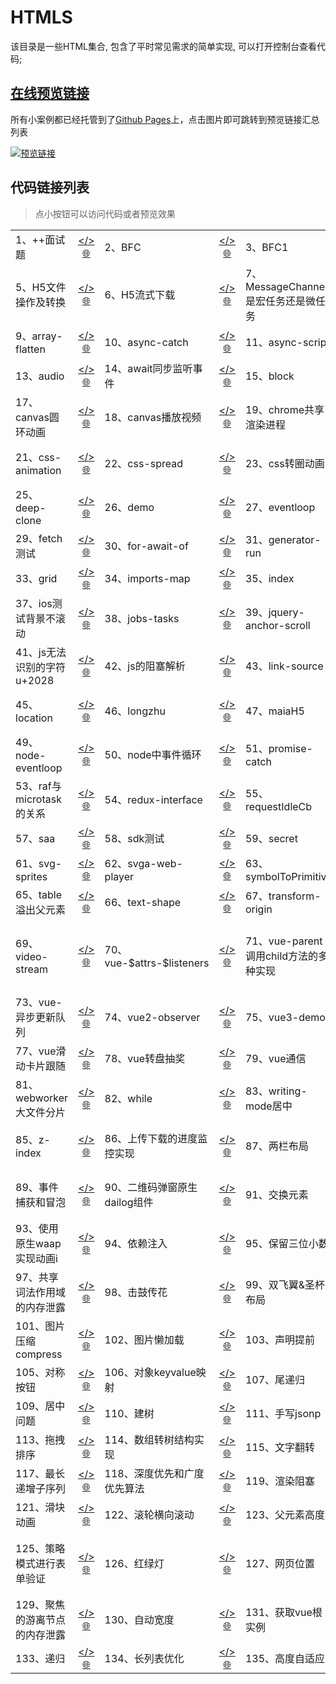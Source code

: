 # HTMLS

该目录是一些HTML集合, 包含了平时常见需求的简单实现, 可以打开控制台查看代码;

## [在线预览链接](https://lorainwings.github.io/demos)

所有小案例都已经托管到了[Github Pages](https://pages.github.com/)上，点击图片即可跳转到预览链接汇总列表

<a href="https://lorainwings.github.io/demos" target="_blank">
  <img src="https://github.com/lorainwings/demos/raw/master/assets/images/demos-preview.jpg" alt="预览链接" >
</a>

## 代码链接列表

> 点小按钮可以访问代码或者预览效果

<table>
  <tr>
    <td align="left">
      <span>
        1、++面试题      </span>
    </td>
    <td align="center">
      <a href="/code-snippets/htmls/++面试题.js" target="_blank" style="margin-left: auto" title="代码">&lt;/&gt;</a>
      <a href="https://lorainwings.github.io/demos/++面试题.js" target="_blank" title="预览">🌐</a>
    </td>
    <td align="left">
      <span>
        2、BFC      </span>
    </td>
    <td align="center">
      <a href="/code-snippets/htmls/BFC.html" target="_blank" style="margin-left: auto" title="代码">&lt;/&gt;</a>
      <a href="https://lorainwings.github.io/demos/BFC.html" target="_blank" title="预览">🌐</a>
    </td>
    <td align="left">
      <span>
        3、BFC1      </span>
    </td>
    <td align="center">
      <a href="/code-snippets/htmls/BFC1.html" target="_blank" style="margin-left: auto" title="代码">&lt;/&gt;</a>
      <a href="https://lorainwings.github.io/demos/BFC1.html" target="_blank" title="预览">🌐</a>
    </td>
    <td align="left">
      <span>
        4、Flip动画      </span>
    </td>
    <td align="center">
      <a href="/code-snippets/htmls/Flip动画.html" target="_blank" style="margin-left: auto" title="代码">&lt;/&gt;</a>
      <a href="https://lorainwings.github.io/demos/Flip动画.html" target="_blank" title="预览">🌐</a>
    </td>
  </tr>
  <tr>
    <td align="left">
      <span>
        5、H5文件操作及转换      </span>
    </td>
    <td align="center">
      <a href="/code-snippets/htmls/H5文件操作及转换.html" target="_blank" style="margin-left: auto" title="代码">&lt;/&gt;</a>
      <a href="https://lorainwings.github.io/demos/H5文件操作及转换.html" target="_blank" title="预览">🌐</a>
    </td>
    <td align="left">
      <span>
        6、H5流式下载      </span>
    </td>
    <td align="center">
      <a href="/code-snippets/htmls/H5流式下载.html" target="_blank" style="margin-left: auto" title="代码">&lt;/&gt;</a>
      <a href="https://lorainwings.github.io/demos/H5流式下载.html" target="_blank" title="预览">🌐</a>
    </td>
    <td align="left">
      <span>
        7、MessageChannel是宏任务还是微任务      </span>
    </td>
    <td align="center">
      <a href="/code-snippets/htmls/MessageChannel是宏任务还是微任务.html" target="_blank" style="margin-left: auto" title="代码">&lt;/&gt;</a>
      <a href="https://lorainwings.github.io/demos/MessageChannel是宏任务还是微任务.html" target="_blank" title="预览">🌐</a>
    </td>
    <td align="left">
      <span>
        8、UI渲染阻塞测试      </span>
    </td>
    <td align="center">
      <a href="/code-snippets/htmls/UI渲染阻塞测试.html" target="_blank" style="margin-left: auto" title="代码">&lt;/&gt;</a>
      <a href="https://lorainwings.github.io/demos/UI渲染阻塞测试.html" target="_blank" title="预览">🌐</a>
    </td>
  </tr>
  <tr>
    <td align="left">
      <span>
        9、array-flatten      </span>
    </td>
    <td align="center">
      <a href="/code-snippets/htmls/array-flatten.html" target="_blank" style="margin-left: auto" title="代码">&lt;/&gt;</a>
      <a href="https://lorainwings.github.io/demos/array-flatten.html" target="_blank" title="预览">🌐</a>
    </td>
    <td align="left">
      <span>
        10、async-catch      </span>
    </td>
    <td align="center">
      <a href="/code-snippets/htmls/async-catch.html" target="_blank" style="margin-left: auto" title="代码">&lt;/&gt;</a>
      <a href="https://lorainwings.github.io/demos/async-catch.html" target="_blank" title="预览">🌐</a>
    </td>
    <td align="left">
      <span>
        11、async-script      </span>
    </td>
    <td align="center">
      <a href="/code-snippets/htmls/async-script.html" target="_blank" style="margin-left: auto" title="代码">&lt;/&gt;</a>
      <a href="https://lorainwings.github.io/demos/async-script.html" target="_blank" title="预览">🌐</a>
    </td>
    <td align="left">
      <span>
        12、async替代promise      </span>
    </td>
    <td align="center">
      <a href="/code-snippets/htmls/async替代promise.html" target="_blank" style="margin-left: auto" title="代码">&lt;/&gt;</a>
      <a href="https://lorainwings.github.io/demos/async替代promise.html" target="_blank" title="预览">🌐</a>
    </td>
  </tr>
  <tr>
    <td align="left">
      <span>
        13、audio      </span>
    </td>
    <td align="center">
      <a href="/code-snippets/htmls/audio.html" target="_blank" style="margin-left: auto" title="代码">&lt;/&gt;</a>
      <a href="https://lorainwings.github.io/demos/audio.html" target="_blank" title="预览">🌐</a>
    </td>
    <td align="left">
      <span>
        14、await同步监听事件      </span>
    </td>
    <td align="center">
      <a href="/code-snippets/htmls/await同步监听事件.html" target="_blank" style="margin-left: auto" title="代码">&lt;/&gt;</a>
      <a href="https://lorainwings.github.io/demos/await同步监听事件.html" target="_blank" title="预览">🌐</a>
    </td>
    <td align="left">
      <span>
        15、block      </span>
    </td>
    <td align="center">
      <a href="/code-snippets/htmls/block.html" target="_blank" style="margin-left: auto" title="代码">&lt;/&gt;</a>
      <a href="https://lorainwings.github.io/demos/block.html" target="_blank" title="预览">🌐</a>
    </td>
    <td align="left">
      <span>
        16、canvas      </span>
    </td>
    <td align="center">
      <a href="/code-snippets/htmls/canvas.html" target="_blank" style="margin-left: auto" title="代码">&lt;/&gt;</a>
      <a href="https://lorainwings.github.io/demos/canvas.html" target="_blank" title="预览">🌐</a>
    </td>
  </tr>
  <tr>
    <td align="left">
      <span>
        17、canvas圆环动画      </span>
    </td>
    <td align="center">
      <a href="/code-snippets/htmls/canvas圆环动画.html" target="_blank" style="margin-left: auto" title="代码">&lt;/&gt;</a>
      <a href="https://lorainwings.github.io/demos/canvas圆环动画.html" target="_blank" title="预览">🌐</a>
    </td>
    <td align="left">
      <span>
        18、canvas播放视频      </span>
    </td>
    <td align="center">
      <a href="/code-snippets/htmls/canvas播放视频.html" target="_blank" style="margin-left: auto" title="代码">&lt;/&gt;</a>
      <a href="https://lorainwings.github.io/demos/canvas播放视频.html" target="_blank" title="预览">🌐</a>
    </td>
    <td align="left">
      <span>
        19、chrome共享渲染进程      </span>
    </td>
    <td align="center">
      <a href="/code-snippets/htmls/chrome共享渲染进程.html" target="_blank" style="margin-left: auto" title="代码">&lt;/&gt;</a>
      <a href="https://lorainwings.github.io/demos/chrome共享渲染进程.html" target="_blank" title="预览">🌐</a>
    </td>
    <td align="left">
      <span>
        20、compose-函数组合      </span>
    </td>
    <td align="center">
      <a href="/code-snippets/htmls/compose-函数组合.html" target="_blank" style="margin-left: auto" title="代码">&lt;/&gt;</a>
      <a href="https://lorainwings.github.io/demos/compose-函数组合.html" target="_blank" title="预览">🌐</a>
    </td>
  </tr>
  <tr>
    <td align="left">
      <span>
        21、css-animation      </span>
    </td>
    <td align="center">
      <a href="/code-snippets/htmls/css-animation.html" target="_blank" style="margin-left: auto" title="代码">&lt;/&gt;</a>
      <a href="https://lorainwings.github.io/demos/css-animation.html" target="_blank" title="预览">🌐</a>
    </td>
    <td align="left">
      <span>
        22、css-spread      </span>
    </td>
    <td align="center">
      <a href="/code-snippets/htmls/css-spread.html" target="_blank" style="margin-left: auto" title="代码">&lt;/&gt;</a>
      <a href="https://lorainwings.github.io/demos/css-spread.html" target="_blank" title="预览">🌐</a>
    </td>
    <td align="left">
      <span>
        23、css转圈动画      </span>
    </td>
    <td align="center">
      <a href="/code-snippets/htmls/css转圈动画.html" target="_blank" style="margin-left: auto" title="代码">&lt;/&gt;</a>
      <a href="https://lorainwings.github.io/demos/css转圈动画.html" target="_blank" title="预览">🌐</a>
    </td>
    <td align="left">
      <span>
        24、debounce-throttle      </span>
    </td>
    <td align="center">
      <a href="/code-snippets/htmls/debounce-throttle.html" target="_blank" style="margin-left: auto" title="代码">&lt;/&gt;</a>
      <a href="https://lorainwings.github.io/demos/debounce-throttle.html" target="_blank" title="预览">🌐</a>
    </td>
  </tr>
  <tr>
    <td align="left">
      <span>
        25、deep-clone      </span>
    </td>
    <td align="center">
      <a href="/code-snippets/htmls/deep-clone.html" target="_blank" style="margin-left: auto" title="代码">&lt;/&gt;</a>
      <a href="https://lorainwings.github.io/demos/deep-clone.html" target="_blank" title="预览">🌐</a>
    </td>
    <td align="left">
      <span>
        26、demo      </span>
    </td>
    <td align="center">
      <a href="/code-snippets/htmls/demo.html" target="_blank" style="margin-left: auto" title="代码">&lt;/&gt;</a>
      <a href="https://lorainwings.github.io/demos/demo.html" target="_blank" title="预览">🌐</a>
    </td>
    <td align="left">
      <span>
        27、eventloop      </span>
    </td>
    <td align="center">
      <a href="/code-snippets/htmls/eventloop.html" target="_blank" style="margin-left: auto" title="代码">&lt;/&gt;</a>
      <a href="https://lorainwings.github.io/demos/eventloop.html" target="_blank" title="预览">🌐</a>
    </td>
    <td align="left">
      <span>
        28、fetch文件流处理      </span>
    </td>
    <td align="center">
      <a href="/code-snippets/htmls/fetch文件流处理.html" target="_blank" style="margin-left: auto" title="代码">&lt;/&gt;</a>
      <a href="https://lorainwings.github.io/demos/fetch文件流处理.html" target="_blank" title="预览">🌐</a>
    </td>
  </tr>
  <tr>
    <td align="left">
      <span>
        29、fetch测试      </span>
    </td>
    <td align="center">
      <a href="/code-snippets/htmls/fetch测试.html" target="_blank" style="margin-left: auto" title="代码">&lt;/&gt;</a>
      <a href="https://lorainwings.github.io/demos/fetch测试.html" target="_blank" title="预览">🌐</a>
    </td>
    <td align="left">
      <span>
        30、for-await-of      </span>
    </td>
    <td align="center">
      <a href="/code-snippets/htmls/for-await-of.html" target="_blank" style="margin-left: auto" title="代码">&lt;/&gt;</a>
      <a href="https://lorainwings.github.io/demos/for-await-of.html" target="_blank" title="预览">🌐</a>
    </td>
    <td align="left">
      <span>
        31、generator-run      </span>
    </td>
    <td align="center">
      <a href="/code-snippets/htmls/generator-run.html" target="_blank" style="margin-left: auto" title="代码">&lt;/&gt;</a>
      <a href="https://lorainwings.github.io/demos/generator-run.html" target="_blank" title="预览">🌐</a>
    </td>
    <td align="left">
      <span>
        32、grid-hidden-row      </span>
    </td>
    <td align="center">
      <a href="/code-snippets/htmls/grid-hidden-row.html" target="_blank" style="margin-left: auto" title="代码">&lt;/&gt;</a>
      <a href="https://lorainwings.github.io/demos/grid-hidden-row.html" target="_blank" title="预览">🌐</a>
    </td>
  </tr>
  <tr>
    <td align="left">
      <span>
        33、grid      </span>
    </td>
    <td align="center">
      <a href="/code-snippets/htmls/grid.html" target="_blank" style="margin-left: auto" title="代码">&lt;/&gt;</a>
      <a href="https://lorainwings.github.io/demos/grid.html" target="_blank" title="预览">🌐</a>
    </td>
    <td align="left">
      <span>
        34、imports-map      </span>
    </td>
    <td align="center">
      <a href="/code-snippets/htmls/imports-map.html" target="_blank" style="margin-left: auto" title="代码">&lt;/&gt;</a>
      <a href="https://lorainwings.github.io/demos/imports-map.html" target="_blank" title="预览">🌐</a>
    </td>
    <td align="left">
      <span>
        35、index      </span>
    </td>
    <td align="center">
      <a href="/code-snippets/htmls/index.html" target="_blank" style="margin-left: auto" title="代码">&lt;/&gt;</a>
      <a href="https://lorainwings.github.io/demos/index.html" target="_blank" title="预览">🌐</a>
    </td>
    <td align="left">
      <span>
        36、instanceof      </span>
    </td>
    <td align="center">
      <a href="/code-snippets/htmls/instanceof.html" target="_blank" style="margin-left: auto" title="代码">&lt;/&gt;</a>
      <a href="https://lorainwings.github.io/demos/instanceof.html" target="_blank" title="预览">🌐</a>
    </td>
  </tr>
  <tr>
    <td align="left">
      <span>
        37、ios测试背景不滚动      </span>
    </td>
    <td align="center">
      <a href="/code-snippets/htmls/ios测试背景不滚动.html" target="_blank" style="margin-left: auto" title="代码">&lt;/&gt;</a>
      <a href="https://lorainwings.github.io/demos/ios测试背景不滚动.html" target="_blank" title="预览">🌐</a>
    </td>
    <td align="left">
      <span>
        38、jobs-tasks      </span>
    </td>
    <td align="center">
      <a href="/code-snippets/htmls/jobs-tasks.html" target="_blank" style="margin-left: auto" title="代码">&lt;/&gt;</a>
      <a href="https://lorainwings.github.io/demos/jobs-tasks.html" target="_blank" title="预览">🌐</a>
    </td>
    <td align="left">
      <span>
        39、jquery-anchor-scroll      </span>
    </td>
    <td align="center">
      <a href="/code-snippets/htmls/jquery-anchor-scroll.html" target="_blank" style="margin-left: auto" title="代码">&lt;/&gt;</a>
      <a href="https://lorainwings.github.io/demos/jquery-anchor-scroll.html" target="_blank" title="预览">🌐</a>
    </td>
    <td align="left">
      <span>
        40、js加载顺序      </span>
    </td>
    <td align="center">
      <a href="/code-snippets/htmls/js加载顺序.html" target="_blank" style="margin-left: auto" title="代码">&lt;/&gt;</a>
      <a href="https://lorainwings.github.io/demos/js加载顺序.html" target="_blank" title="预览">🌐</a>
    </td>
  </tr>
  <tr>
    <td align="left">
      <span>
        41、js无法识别的字符u+2028      </span>
    </td>
    <td align="center">
      <a href="/code-snippets/htmls/js无法识别的字符u+2028.html" target="_blank" style="margin-left: auto" title="代码">&lt;/&gt;</a>
      <a href="https://lorainwings.github.io/demos/js无法识别的字符u+2028.html" target="_blank" title="预览">🌐</a>
    </td>
    <td align="left">
      <span>
        42、js的阻塞解析      </span>
    </td>
    <td align="center">
      <a href="/code-snippets/htmls/js的阻塞解析.html" target="_blank" style="margin-left: auto" title="代码">&lt;/&gt;</a>
      <a href="https://lorainwings.github.io/demos/js的阻塞解析.html" target="_blank" title="预览">🌐</a>
    </td>
    <td align="left">
      <span>
        43、link-source      </span>
    </td>
    <td align="center">
      <a href="/code-snippets/htmls/link-source.js" target="_blank" style="margin-left: auto" title="代码">&lt;/&gt;</a>
      <a href="https://lorainwings.github.io/demos/link-source.js" target="_blank" title="预览">🌐</a>
    </td>
    <td align="left">
      <span>
        44、linked-list      </span>
    </td>
    <td align="center">
      <a href="/code-snippets/htmls/linked-list.html" target="_blank" style="margin-left: auto" title="代码">&lt;/&gt;</a>
      <a href="https://lorainwings.github.io/demos/linked-list.html" target="_blank" title="预览">🌐</a>
    </td>
  </tr>
  <tr>
    <td align="left">
      <span>
        45、location      </span>
    </td>
    <td align="center">
      <a href="/code-snippets/htmls/location.html" target="_blank" style="margin-left: auto" title="代码">&lt;/&gt;</a>
      <a href="https://lorainwings.github.io/demos/location.html" target="_blank" title="预览">🌐</a>
    </td>
    <td align="left">
      <span>
        46、longzhu      </span>
    </td>
    <td align="center">
      <a href="/code-snippets/htmls/longzhu.ignore.html" target="_blank" style="margin-left: auto" title="代码">&lt;/&gt;</a>
      <a href="https://lorainwings.github.io/demos/longzhu.ignore.html" target="_blank" title="预览">🌐</a>
    </td>
    <td align="left">
      <span>
        47、maiaH5      </span>
    </td>
    <td align="center">
      <a href="/code-snippets/htmls/maiaH5.js" target="_blank" style="margin-left: auto" title="代码">&lt;/&gt;</a>
      <a href="https://lorainwings.github.io/demos/maiaH5.js" target="_blank" title="预览">🌐</a>
    </td>
    <td align="left">
      <span>
        48、memery-leak      </span>
    </td>
    <td align="center">
      <a href="/code-snippets/htmls/memery-leak.html" target="_blank" style="margin-left: auto" title="代码">&lt;/&gt;</a>
      <a href="https://lorainwings.github.io/demos/memery-leak.html" target="_blank" title="预览">🌐</a>
    </td>
  </tr>
  <tr>
    <td align="left">
      <span>
        49、node-eventloop      </span>
    </td>
    <td align="center">
      <a href="/code-snippets/htmls/node-eventloop.js" target="_blank" style="margin-left: auto" title="代码">&lt;/&gt;</a>
      <a href="https://lorainwings.github.io/demos/node-eventloop.js" target="_blank" title="预览">🌐</a>
    </td>
    <td align="left">
      <span>
        50、node中事件循环      </span>
    </td>
    <td align="center">
      <a href="/code-snippets/htmls/node中事件循环.js" target="_blank" style="margin-left: auto" title="代码">&lt;/&gt;</a>
      <a href="https://lorainwings.github.io/demos/node中事件循环.js" target="_blank" title="预览">🌐</a>
    </td>
    <td align="left">
      <span>
        51、promise-catch      </span>
    </td>
    <td align="center">
      <a href="/code-snippets/htmls/promise-catch.html" target="_blank" style="margin-left: auto" title="代码">&lt;/&gt;</a>
      <a href="https://lorainwings.github.io/demos/promise-catch.html" target="_blank" title="预览">🌐</a>
    </td>
    <td align="left">
      <span>
        52、promise      </span>
    </td>
    <td align="center">
      <a href="/code-snippets/htmls/promise.then返回promise.html" target="_blank" style="margin-left: auto" title="代码">&lt;/&gt;</a>
      <a href="https://lorainwings.github.io/demos/promise.then返回promise.html" target="_blank" title="预览">🌐</a>
    </td>
  </tr>
  <tr>
    <td align="left">
      <span>
        53、raf与microtask的关系      </span>
    </td>
    <td align="center">
      <a href="/code-snippets/htmls/raf与microtask的关系.html" target="_blank" style="margin-left: auto" title="代码">&lt;/&gt;</a>
      <a href="https://lorainwings.github.io/demos/raf与microtask的关系.html" target="_blank" title="预览">🌐</a>
    </td>
    <td align="left">
      <span>
        54、redux-interface      </span>
    </td>
    <td align="center">
      <a href="/code-snippets/htmls/redux-interface.ts" target="_blank" style="margin-left: auto" title="代码">&lt;/&gt;</a>
      <a href="https://lorainwings.github.io/demos/redux-interface.ts" target="_blank" title="预览">🌐</a>
    </td>
    <td align="left">
      <span>
        55、requestIdleCb      </span>
    </td>
    <td align="center">
      <a href="/code-snippets/htmls/requestIdleCb.html" target="_blank" style="margin-left: auto" title="代码">&lt;/&gt;</a>
      <a href="https://lorainwings.github.io/demos/requestIdleCb.html" target="_blank" title="预览">🌐</a>
    </td>
    <td align="left">
      <span>
        56、ric长任务测试      </span>
    </td>
    <td align="center">
      <a href="/code-snippets/htmls/ric长任务测试.html" target="_blank" style="margin-left: auto" title="代码">&lt;/&gt;</a>
      <a href="https://lorainwings.github.io/demos/ric长任务测试.html" target="_blank" title="预览">🌐</a>
    </td>
  </tr>
  <tr>
    <td align="left">
      <span>
        57、saa      </span>
    </td>
    <td align="center">
      <a href="/code-snippets/htmls/saa.html" target="_blank" style="margin-left: auto" title="代码">&lt;/&gt;</a>
      <a href="https://lorainwings.github.io/demos/saa.html" target="_blank" title="预览">🌐</a>
    </td>
    <td align="left">
      <span>
        58、sdk测试      </span>
    </td>
    <td align="center">
      <a href="/code-snippets/htmls/sdk测试.html" target="_blank" style="margin-left: auto" title="代码">&lt;/&gt;</a>
      <a href="https://lorainwings.github.io/demos/sdk测试.html" target="_blank" title="预览">🌐</a>
    </td>
    <td align="left">
      <span>
        59、secret      </span>
    </td>
    <td align="center">
      <a href="/code-snippets/htmls/secret.html" target="_blank" style="margin-left: auto" title="代码">&lt;/&gt;</a>
      <a href="https://lorainwings.github.io/demos/secret.html" target="_blank" title="预览">🌐</a>
    </td>
    <td align="left">
      <span>
        60、sort-algrom      </span>
    </td>
    <td align="center">
      <a href="/code-snippets/htmls/sort-algrom.html" target="_blank" style="margin-left: auto" title="代码">&lt;/&gt;</a>
      <a href="https://lorainwings.github.io/demos/sort-algrom.html" target="_blank" title="预览">🌐</a>
    </td>
  </tr>
  <tr>
    <td align="left">
      <span>
        61、svg-sprites      </span>
    </td>
    <td align="center">
      <a href="/code-snippets/htmls/svg-sprites.html" target="_blank" style="margin-left: auto" title="代码">&lt;/&gt;</a>
      <a href="https://lorainwings.github.io/demos/svg-sprites.html" target="_blank" title="预览">🌐</a>
    </td>
    <td align="left">
      <span>
        62、svga-web-player      </span>
    </td>
    <td align="center">
      <a href="/code-snippets/htmls/svga-web-player.html" target="_blank" style="margin-left: auto" title="代码">&lt;/&gt;</a>
      <a href="https://lorainwings.github.io/demos/svga-web-player.html" target="_blank" title="预览">🌐</a>
    </td>
    <td align="left">
      <span>
        63、symbolToPrimitive      </span>
    </td>
    <td align="center">
      <a href="/code-snippets/htmls/symbolToPrimitive.html" target="_blank" style="margin-left: auto" title="代码">&lt;/&gt;</a>
      <a href="https://lorainwings.github.io/demos/symbolToPrimitive.html" target="_blank" title="预览">🌐</a>
    </td>
    <td align="left">
      <span>
        64、t      </span>
    </td>
    <td align="center">
      <a href="/code-snippets/htmls/t.html" target="_blank" style="margin-left: auto" title="代码">&lt;/&gt;</a>
      <a href="https://lorainwings.github.io/demos/t.html" target="_blank" title="预览">🌐</a>
    </td>
  </tr>
  <tr>
    <td align="left">
      <span>
        65、table溢出父元素      </span>
    </td>
    <td align="center">
      <a href="/code-snippets/htmls/table溢出父元素.html" target="_blank" style="margin-left: auto" title="代码">&lt;/&gt;</a>
      <a href="https://lorainwings.github.io/demos/table溢出父元素.html" target="_blank" title="预览">🌐</a>
    </td>
    <td align="left">
      <span>
        66、text-shape      </span>
    </td>
    <td align="center">
      <a href="/code-snippets/htmls/text-shape.html" target="_blank" style="margin-left: auto" title="代码">&lt;/&gt;</a>
      <a href="https://lorainwings.github.io/demos/text-shape.html" target="_blank" title="预览">🌐</a>
    </td>
    <td align="left">
      <span>
        67、transform-origin      </span>
    </td>
    <td align="center">
      <a href="/code-snippets/htmls/transform-origin.html" target="_blank" style="margin-left: auto" title="代码">&lt;/&gt;</a>
      <a href="https://lorainwings.github.io/demos/transform-origin.html" target="_blank" title="预览">🌐</a>
    </td>
    <td align="left">
      <span>
        68、translate3d      </span>
    </td>
    <td align="center">
      <a href="/code-snippets/htmls/translate3d.html" target="_blank" style="margin-left: auto" title="代码">&lt;/&gt;</a>
      <a href="https://lorainwings.github.io/demos/translate3d.html" target="_blank" title="预览">🌐</a>
    </td>
  </tr>
  <tr>
    <td align="left">
      <span>
        69、video-stream      </span>
    </td>
    <td align="center">
      <a href="/code-snippets/htmls/video-stream.html" target="_blank" style="margin-left: auto" title="代码">&lt;/&gt;</a>
      <a href="https://lorainwings.github.io/demos/video-stream.html" target="_blank" title="预览">🌐</a>
    </td>
    <td align="left">
      <span>
        70、vue-$attrs-$listeners      </span>
    </td>
    <td align="center">
      <a href="/code-snippets/htmls/vue-$attrs-$listeners.html" target="_blank" style="margin-left: auto" title="代码">&lt;/&gt;</a>
      <a href="https://lorainwings.github.io/demos/vue-$attrs-$listeners.html" target="_blank" title="预览">🌐</a>
    </td>
    <td align="left">
      <span>
        71、vue-parent调用child方法的多种实现      </span>
    </td>
    <td align="center">
      <a href="/code-snippets/htmls/vue-parent调用child方法的多种实现.html" target="_blank" style="margin-left: auto" title="代码">&lt;/&gt;</a>
      <a href="https://lorainwings.github.io/demos/vue-parent调用child方法的多种实现.html" target="_blank" title="预览">🌐</a>
    </td>
    <td align="left">
      <span>
        72、vue-runtime-with-compiler调试      </span>
    </td>
    <td align="center">
      <a href="/code-snippets/htmls/vue-runtime-with-compiler调试.html" target="_blank" style="margin-left: auto" title="代码">&lt;/&gt;</a>
      <a href="https://lorainwings.github.io/demos/vue-runtime-with-compiler调试.html" target="_blank" title="预览">🌐</a>
    </td>
  </tr>
  <tr>
    <td align="left">
      <span>
        73、vue-异步更新队列      </span>
    </td>
    <td align="center">
      <a href="/code-snippets/htmls/vue-异步更新队列.html" target="_blank" style="margin-left: auto" title="代码">&lt;/&gt;</a>
      <a href="https://lorainwings.github.io/demos/vue-异步更新队列.html" target="_blank" title="预览">🌐</a>
    </td>
    <td align="left">
      <span>
        74、vue2-observer      </span>
    </td>
    <td align="center">
      <a href="/code-snippets/htmls/vue2-observer.html" target="_blank" style="margin-left: auto" title="代码">&lt;/&gt;</a>
      <a href="https://lorainwings.github.io/demos/vue2-observer.html" target="_blank" title="预览">🌐</a>
    </td>
    <td align="left">
      <span>
        75、vue3-demos      </span>
    </td>
    <td align="center">
      <a href="/code-snippets/htmls/vue3-demos.html" target="_blank" style="margin-left: auto" title="代码">&lt;/&gt;</a>
      <a href="https://lorainwings.github.io/demos/vue3-demos.html" target="_blank" title="预览">🌐</a>
    </td>
    <td align="left">
      <span>
        76、vue图片懒加载      </span>
    </td>
    <td align="center">
      <a href="/code-snippets/htmls/vue图片懒加载.html" target="_blank" style="margin-left: auto" title="代码">&lt;/&gt;</a>
      <a href="https://lorainwings.github.io/demos/vue图片懒加载.html" target="_blank" title="预览">🌐</a>
    </td>
  </tr>
  <tr>
    <td align="left">
      <span>
        77、vue滑动卡片跟随      </span>
    </td>
    <td align="center">
      <a href="/code-snippets/htmls/vue滑动卡片跟随.html" target="_blank" style="margin-left: auto" title="代码">&lt;/&gt;</a>
      <a href="https://lorainwings.github.io/demos/vue滑动卡片跟随.html" target="_blank" title="预览">🌐</a>
    </td>
    <td align="left">
      <span>
        78、vue转盘抽奖      </span>
    </td>
    <td align="center">
      <a href="/code-snippets/htmls/vue转盘抽奖.html" target="_blank" style="margin-left: auto" title="代码">&lt;/&gt;</a>
      <a href="https://lorainwings.github.io/demos/vue转盘抽奖.html" target="_blank" title="预览">🌐</a>
    </td>
    <td align="left">
      <span>
        79、vue通信      </span>
    </td>
    <td align="center">
      <a href="/code-snippets/htmls/vue通信.html" target="_blank" style="margin-left: auto" title="代码">&lt;/&gt;</a>
      <a href="https://lorainwings.github.io/demos/vue通信.html" target="_blank" title="预览">🌐</a>
    </td>
    <td align="left">
      <span>
        80、web-components      </span>
    </td>
    <td align="center">
      <a href="/code-snippets/htmls/web-components.html" target="_blank" style="margin-left: auto" title="代码">&lt;/&gt;</a>
      <a href="https://lorainwings.github.io/demos/web-components.html" target="_blank" title="预览">🌐</a>
    </td>
  </tr>
  <tr>
    <td align="left">
      <span>
        81、webworker大文件分片      </span>
    </td>
    <td align="center">
      <a href="/code-snippets/htmls/webworker大文件分片.html" target="_blank" style="margin-left: auto" title="代码">&lt;/&gt;</a>
      <a href="https://lorainwings.github.io/demos/webworker大文件分片.html" target="_blank" title="预览">🌐</a>
    </td>
    <td align="left">
      <span>
        82、while      </span>
    </td>
    <td align="center">
      <a href="/code-snippets/htmls/while.js" target="_blank" style="margin-left: auto" title="代码">&lt;/&gt;</a>
      <a href="https://lorainwings.github.io/demos/while.js" target="_blank" title="预览">🌐</a>
    </td>
    <td align="left">
      <span>
        83、writing-mode居中      </span>
    </td>
    <td align="center">
      <a href="/code-snippets/htmls/writing-mode居中.html" target="_blank" style="margin-left: auto" title="代码">&lt;/&gt;</a>
      <a href="https://lorainwings.github.io/demos/writing-mode居中.html" target="_blank" title="预览">🌐</a>
    </td>
    <td align="left">
      <span>
        84、yts      </span>
    </td>
    <td align="center">
      <a href="/code-snippets/htmls/yts.html" target="_blank" style="margin-left: auto" title="代码">&lt;/&gt;</a>
      <a href="https://lorainwings.github.io/demos/yts.html" target="_blank" title="预览">🌐</a>
    </td>
  </tr>
  <tr>
    <td align="left">
      <span>
        85、z-index      </span>
    </td>
    <td align="center">
      <a href="/code-snippets/htmls/z-index.html" target="_blank" style="margin-left: auto" title="代码">&lt;/&gt;</a>
      <a href="https://lorainwings.github.io/demos/z-index.html" target="_blank" title="预览">🌐</a>
    </td>
    <td align="left">
      <span>
        86、上传下载的进度监控实现      </span>
    </td>
    <td align="center">
      <a href="/code-snippets/htmls/上传下载的进度监控实现.html" target="_blank" style="margin-left: auto" title="代码">&lt;/&gt;</a>
      <a href="https://lorainwings.github.io/demos/上传下载的进度监控实现.html" target="_blank" title="预览">🌐</a>
    </td>
    <td align="left">
      <span>
        87、两栏布局      </span>
    </td>
    <td align="center">
      <a href="/code-snippets/htmls/两栏布局.html" target="_blank" style="margin-left: auto" title="代码">&lt;/&gt;</a>
      <a href="https://lorainwings.github.io/demos/两栏布局.html" target="_blank" title="预览">🌐</a>
    </td>
    <td align="left">
      <span>
        88、中断和恢复串行任务序列      </span>
    </td>
    <td align="center">
      <a href="/code-snippets/htmls/中断和恢复串行任务序列.html" target="_blank" style="margin-left: auto" title="代码">&lt;/&gt;</a>
      <a href="https://lorainwings.github.io/demos/中断和恢复串行任务序列.html" target="_blank" title="预览">🌐</a>
    </td>
  </tr>
  <tr>
    <td align="left">
      <span>
        89、事件捕获和冒泡      </span>
    </td>
    <td align="center">
      <a href="/code-snippets/htmls/事件捕获和冒泡.html" target="_blank" style="margin-left: auto" title="代码">&lt;/&gt;</a>
      <a href="https://lorainwings.github.io/demos/事件捕获和冒泡.html" target="_blank" title="预览">🌐</a>
    </td>
    <td align="left">
      <span>
        90、二维码弹窗原生dailog组件      </span>
    </td>
    <td align="center">
      <a href="/code-snippets/htmls/二维码弹窗原生dailog组件.html" target="_blank" style="margin-left: auto" title="代码">&lt;/&gt;</a>
      <a href="https://lorainwings.github.io/demos/二维码弹窗原生dailog组件.html" target="_blank" title="预览">🌐</a>
    </td>
    <td align="left">
      <span>
        91、交换元素      </span>
    </td>
    <td align="center">
      <a href="/code-snippets/htmls/交换元素.html" target="_blank" style="margin-left: auto" title="代码">&lt;/&gt;</a>
      <a href="https://lorainwings.github.io/demos/交换元素.html" target="_blank" title="预览">🌐</a>
    </td>
    <td align="left">
      <span>
        92、仿chatGPT显示效果      </span>
    </td>
    <td align="center">
      <a href="/code-snippets/htmls/仿chatGPT显示效果.html" target="_blank" style="margin-left: auto" title="代码">&lt;/&gt;</a>
      <a href="https://lorainwings.github.io/demos/仿chatGPT显示效果.html" target="_blank" title="预览">🌐</a>
    </td>
  </tr>
  <tr>
    <td align="left">
      <span>
        93、使用原生waap实现动画i      </span>
    </td>
    <td align="center">
      <a href="/code-snippets/htmls/使用原生waap实现动画i.html" target="_blank" style="margin-left: auto" title="代码">&lt;/&gt;</a>
      <a href="https://lorainwings.github.io/demos/使用原生waap实现动画i.html" target="_blank" title="预览">🌐</a>
    </td>
    <td align="left">
      <span>
        94、依赖注入      </span>
    </td>
    <td align="center">
      <a href="/code-snippets/htmls/依赖注入.html" target="_blank" style="margin-left: auto" title="代码">&lt;/&gt;</a>
      <a href="https://lorainwings.github.io/demos/依赖注入.html" target="_blank" title="预览">🌐</a>
    </td>
    <td align="left">
      <span>
        95、保留三位小数      </span>
    </td>
    <td align="center">
      <a href="/code-snippets/htmls/保留三位小数.html" target="_blank" style="margin-left: auto" title="代码">&lt;/&gt;</a>
      <a href="https://lorainwings.github.io/demos/保留三位小数.html" target="_blank" title="预览">🌐</a>
    </td>
    <td align="left">
      <span>
        96、全局异常捕获      </span>
    </td>
    <td align="center">
      <a href="/code-snippets/htmls/全局异常捕获.html" target="_blank" style="margin-left: auto" title="代码">&lt;/&gt;</a>
      <a href="https://lorainwings.github.io/demos/全局异常捕获.html" target="_blank" title="预览">🌐</a>
    </td>
  </tr>
  <tr>
    <td align="left">
      <span>
        97、共享词法作用域的内存泄露      </span>
    </td>
    <td align="center">
      <a href="/code-snippets/htmls/共享词法作用域的内存泄露.html" target="_blank" style="margin-left: auto" title="代码">&lt;/&gt;</a>
      <a href="https://lorainwings.github.io/demos/共享词法作用域的内存泄露.html" target="_blank" title="预览">🌐</a>
    </td>
    <td align="left">
      <span>
        98、击鼓传花      </span>
    </td>
    <td align="center">
      <a href="/code-snippets/htmls/击鼓传花.html" target="_blank" style="margin-left: auto" title="代码">&lt;/&gt;</a>
      <a href="https://lorainwings.github.io/demos/击鼓传花.html" target="_blank" title="预览">🌐</a>
    </td>
    <td align="left">
      <span>
        99、双飞翼&amp;圣杯布局      </span>
    </td>
    <td align="center">
      <a href="/code-snippets/htmls/双飞翼&amp;圣杯布局.html" target="_blank" style="margin-left: auto" title="代码">&lt;/&gt;</a>
      <a href="https://lorainwings.github.io/demos/双飞翼&amp;圣杯布局.html" target="_blank" title="预览">🌐</a>
    </td>
    <td align="left">
      <span>
        100、周期性内存泄露      </span>
    </td>
    <td align="center">
      <a href="/code-snippets/htmls/周期性内存泄露.html" target="_blank" style="margin-left: auto" title="代码">&lt;/&gt;</a>
      <a href="https://lorainwings.github.io/demos/周期性内存泄露.html" target="_blank" title="预览">🌐</a>
    </td>
  </tr>
  <tr>
    <td align="left">
      <span>
        101、图片压缩compress      </span>
    </td>
    <td align="center">
      <a href="/code-snippets/htmls/图片压缩compress.html" target="_blank" style="margin-left: auto" title="代码">&lt;/&gt;</a>
      <a href="https://lorainwings.github.io/demos/图片压缩compress.html" target="_blank" title="预览">🌐</a>
    </td>
    <td align="left">
      <span>
        102、图片懒加载      </span>
    </td>
    <td align="center">
      <a href="/code-snippets/htmls/图片懒加载.html" target="_blank" style="margin-left: auto" title="代码">&lt;/&gt;</a>
      <a href="https://lorainwings.github.io/demos/图片懒加载.html" target="_blank" title="预览">🌐</a>
    </td>
    <td align="left">
      <span>
        103、声明提前      </span>
    </td>
    <td align="center">
      <a href="/code-snippets/htmls/声明提前.html" target="_blank" style="margin-left: auto" title="代码">&lt;/&gt;</a>
      <a href="https://lorainwings.github.io/demos/声明提前.html" target="_blank" title="预览">🌐</a>
    </td>
    <td align="left">
      <span>
        104、子元素高度继承      </span>
    </td>
    <td align="center">
      <a href="/code-snippets/htmls/子元素高度继承.html" target="_blank" style="margin-left: auto" title="代码">&lt;/&gt;</a>
      <a href="https://lorainwings.github.io/demos/子元素高度继承.html" target="_blank" title="预览">🌐</a>
    </td>
  </tr>
  <tr>
    <td align="left">
      <span>
        105、对称按钮      </span>
    </td>
    <td align="center">
      <a href="/code-snippets/htmls/对称按钮.html" target="_blank" style="margin-left: auto" title="代码">&lt;/&gt;</a>
      <a href="https://lorainwings.github.io/demos/对称按钮.html" target="_blank" title="预览">🌐</a>
    </td>
    <td align="left">
      <span>
        106、对象keyvalue映射      </span>
    </td>
    <td align="center">
      <a href="/code-snippets/htmls/对象keyvalue映射.html" target="_blank" style="margin-left: auto" title="代码">&lt;/&gt;</a>
      <a href="https://lorainwings.github.io/demos/对象keyvalue映射.html" target="_blank" title="预览">🌐</a>
    </td>
    <td align="left">
      <span>
        107、尾递归      </span>
    </td>
    <td align="center">
      <a href="/code-snippets/htmls/尾递归.html" target="_blank" style="margin-left: auto" title="代码">&lt;/&gt;</a>
      <a href="https://lorainwings.github.io/demos/尾递归.html" target="_blank" title="预览">🌐</a>
    </td>
    <td align="left">
      <span>
        108、层叠上下文1      </span>
    </td>
    <td align="center">
      <a href="/code-snippets/htmls/层叠上下文1.html" target="_blank" style="margin-left: auto" title="代码">&lt;/&gt;</a>
      <a href="https://lorainwings.github.io/demos/层叠上下文1.html" target="_blank" title="预览">🌐</a>
    </td>
  </tr>
  <tr>
    <td align="left">
      <span>
        109、居中问题      </span>
    </td>
    <td align="center">
      <a href="/code-snippets/htmls/居中问题.html" target="_blank" style="margin-left: auto" title="代码">&lt;/&gt;</a>
      <a href="https://lorainwings.github.io/demos/居中问题.html" target="_blank" title="预览">🌐</a>
    </td>
    <td align="left">
      <span>
        110、建树      </span>
    </td>
    <td align="center">
      <a href="/code-snippets/htmls/建树.html" target="_blank" style="margin-left: auto" title="代码">&lt;/&gt;</a>
      <a href="https://lorainwings.github.io/demos/建树.html" target="_blank" title="预览">🌐</a>
    </td>
    <td align="left">
      <span>
        111、手写jsonp      </span>
    </td>
    <td align="center">
      <a href="/code-snippets/htmls/手写jsonp.html" target="_blank" style="margin-left: auto" title="代码">&lt;/&gt;</a>
      <a href="https://lorainwings.github.io/demos/手写jsonp.html" target="_blank" title="预览">🌐</a>
    </td>
    <td align="left">
      <span>
        112、手写promise      </span>
    </td>
    <td align="center">
      <a href="/code-snippets/htmls/手写promise.html" target="_blank" style="margin-left: auto" title="代码">&lt;/&gt;</a>
      <a href="https://lorainwings.github.io/demos/手写promise.html" target="_blank" title="预览">🌐</a>
    </td>
  </tr>
  <tr>
    <td align="left">
      <span>
        113、拖拽排序      </span>
    </td>
    <td align="center">
      <a href="/code-snippets/htmls/拖拽排序.html" target="_blank" style="margin-left: auto" title="代码">&lt;/&gt;</a>
      <a href="https://lorainwings.github.io/demos/拖拽排序.html" target="_blank" title="预览">🌐</a>
    </td>
    <td align="left">
      <span>
        114、数组转树结构实现      </span>
    </td>
    <td align="center">
      <a href="/code-snippets/htmls/数组转树结构实现.html" target="_blank" style="margin-left: auto" title="代码">&lt;/&gt;</a>
      <a href="https://lorainwings.github.io/demos/数组转树结构实现.html" target="_blank" title="预览">🌐</a>
    </td>
    <td align="left">
      <span>
        115、文字翻转      </span>
    </td>
    <td align="center">
      <a href="/code-snippets/htmls/文字翻转.html" target="_blank" style="margin-left: auto" title="代码">&lt;/&gt;</a>
      <a href="https://lorainwings.github.io/demos/文字翻转.html" target="_blank" title="预览">🌐</a>
    </td>
    <td align="left">
      <span>
        116、星空效果      </span>
    </td>
    <td align="center">
      <a href="/code-snippets/htmls/星空效果.html" target="_blank" style="margin-left: auto" title="代码">&lt;/&gt;</a>
      <a href="https://lorainwings.github.io/demos/星空效果.html" target="_blank" title="预览">🌐</a>
    </td>
  </tr>
  <tr>
    <td align="left">
      <span>
        117、最长递增子序列      </span>
    </td>
    <td align="center">
      <a href="/code-snippets/htmls/最长递增子序列.js" target="_blank" style="margin-left: auto" title="代码">&lt;/&gt;</a>
      <a href="https://lorainwings.github.io/demos/最长递增子序列.js" target="_blank" title="预览">🌐</a>
    </td>
    <td align="left">
      <span>
        118、深度优先和广度优先算法      </span>
    </td>
    <td align="center">
      <a href="/code-snippets/htmls/深度优先和广度优先算法.html" target="_blank" style="margin-left: auto" title="代码">&lt;/&gt;</a>
      <a href="https://lorainwings.github.io/demos/深度优先和广度优先算法.html" target="_blank" title="预览">🌐</a>
    </td>
    <td align="left">
      <span>
        119、渲染阻塞      </span>
    </td>
    <td align="center">
      <a href="/code-snippets/htmls/渲染阻塞.html" target="_blank" style="margin-left: auto" title="代码">&lt;/&gt;</a>
      <a href="https://lorainwings.github.io/demos/渲染阻塞.html" target="_blank" title="预览">🌐</a>
    </td>
    <td align="left">
      <span>
        120、滑动跟随动画      </span>
    </td>
    <td align="center">
      <a href="/code-snippets/htmls/滑动跟随动画.html" target="_blank" style="margin-left: auto" title="代码">&lt;/&gt;</a>
      <a href="https://lorainwings.github.io/demos/滑动跟随动画.html" target="_blank" title="预览">🌐</a>
    </td>
  </tr>
  <tr>
    <td align="left">
      <span>
        121、滑块动画      </span>
    </td>
    <td align="center">
      <a href="/code-snippets/htmls/滑块动画.html" target="_blank" style="margin-left: auto" title="代码">&lt;/&gt;</a>
      <a href="https://lorainwings.github.io/demos/滑块动画.html" target="_blank" title="预览">🌐</a>
    </td>
    <td align="left">
      <span>
        122、滚轮横向滚动      </span>
    </td>
    <td align="center">
      <a href="/code-snippets/htmls/滚轮横向滚动.html" target="_blank" style="margin-left: auto" title="代码">&lt;/&gt;</a>
      <a href="https://lorainwings.github.io/demos/滚轮横向滚动.html" target="_blank" title="预览">🌐</a>
    </td>
    <td align="left">
      <span>
        123、父元素高度      </span>
    </td>
    <td align="center">
      <a href="/code-snippets/htmls/父元素高度.html" target="_blank" style="margin-left: auto" title="代码">&lt;/&gt;</a>
      <a href="https://lorainwings.github.io/demos/父元素高度.html" target="_blank" title="预览">🌐</a>
    </td>
    <td align="left">
      <span>
        124、私有属性      </span>
    </td>
    <td align="center">
      <a href="/code-snippets/htmls/私有属性.html" target="_blank" style="margin-left: auto" title="代码">&lt;/&gt;</a>
      <a href="https://lorainwings.github.io/demos/私有属性.html" target="_blank" title="预览">🌐</a>
    </td>
  </tr>
  <tr>
    <td align="left">
      <span>
        125、策略模式进行表单验证      </span>
    </td>
    <td align="center">
      <a href="/code-snippets/htmls/策略模式进行表单验证.html" target="_blank" style="margin-left: auto" title="代码">&lt;/&gt;</a>
      <a href="https://lorainwings.github.io/demos/策略模式进行表单验证.html" target="_blank" title="预览">🌐</a>
    </td>
    <td align="left">
      <span>
        126、红绿灯      </span>
    </td>
    <td align="center">
      <a href="/code-snippets/htmls/红绿灯.html" target="_blank" style="margin-left: auto" title="代码">&lt;/&gt;</a>
      <a href="https://lorainwings.github.io/demos/红绿灯.html" target="_blank" title="预览">🌐</a>
    </td>
    <td align="left">
      <span>
        127、网页位置      </span>
    </td>
    <td align="center">
      <a href="/code-snippets/htmls/网页位置.html" target="_blank" style="margin-left: auto" title="代码">&lt;/&gt;</a>
      <a href="https://lorainwings.github.io/demos/网页位置.html" target="_blank" title="预览">🌐</a>
    </td>
    <td align="left">
      <span>
        128、耗时微任务对事件循环的影响      </span>
    </td>
    <td align="center">
      <a href="/code-snippets/htmls/耗时微任务对事件循环的影响.html" target="_blank" style="margin-left: auto" title="代码">&lt;/&gt;</a>
      <a href="https://lorainwings.github.io/demos/耗时微任务对事件循环的影响.html" target="_blank" title="预览">🌐</a>
    </td>
  </tr>
  <tr>
    <td align="left">
      <span>
        129、聚焦的游离节点的内存泄露      </span>
    </td>
    <td align="center">
      <a href="/code-snippets/htmls/聚焦的游离节点的内存泄露.html" target="_blank" style="margin-left: auto" title="代码">&lt;/&gt;</a>
      <a href="https://lorainwings.github.io/demos/聚焦的游离节点的内存泄露.html" target="_blank" title="预览">🌐</a>
    </td>
    <td align="left">
      <span>
        130、自动宽度      </span>
    </td>
    <td align="center">
      <a href="/code-snippets/htmls/自动宽度.html" target="_blank" style="margin-left: auto" title="代码">&lt;/&gt;</a>
      <a href="https://lorainwings.github.io/demos/自动宽度.html" target="_blank" title="预览">🌐</a>
    </td>
    <td align="left">
      <span>
        131、获取vue根实例      </span>
    </td>
    <td align="center">
      <a href="/code-snippets/htmls/获取vue根实例.js" target="_blank" style="margin-left: auto" title="代码">&lt;/&gt;</a>
      <a href="https://lorainwings.github.io/demos/获取vue根实例.js" target="_blank" title="预览">🌐</a>
    </td>
    <td align="left">
      <span>
        132、转圈动画      </span>
    </td>
    <td align="center">
      <a href="/code-snippets/htmls/转圈动画.html" target="_blank" style="margin-left: auto" title="代码">&lt;/&gt;</a>
      <a href="https://lorainwings.github.io/demos/转圈动画.html" target="_blank" title="预览">🌐</a>
    </td>
  </tr>
  <tr>
    <td align="left">
      <span>
        133、递归      </span>
    </td>
    <td align="center">
      <a href="/code-snippets/htmls/递归.html" target="_blank" style="margin-left: auto" title="代码">&lt;/&gt;</a>
      <a href="https://lorainwings.github.io/demos/递归.html" target="_blank" title="预览">🌐</a>
    </td>
    <td align="left">
      <span>
        134、长列表优化      </span>
    </td>
    <td align="center">
      <a href="/code-snippets/htmls/长列表优化.html" target="_blank" style="margin-left: auto" title="代码">&lt;/&gt;</a>
      <a href="https://lorainwings.github.io/demos/长列表优化.html" target="_blank" title="预览">🌐</a>
    </td>
    <td align="left">
      <span>
        135、高度自适应      </span>
    </td>
    <td align="center">
      <a href="/code-snippets/htmls/高度自适应.html" target="_blank" style="margin-left: auto" title="代码">&lt;/&gt;</a>
      <a href="https://lorainwings.github.io/demos/高度自适应.html" target="_blank" title="预览">🌐</a>
    </td>
  </tr>
</table>
